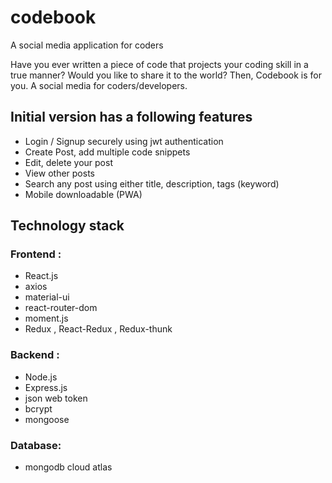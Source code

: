 # codebook
A social media application for coders

Have you ever written a piece of code that projects your coding skill in a true manner? Would you like to share it to the world?
Then, Codebook is for you. A social media for coders/developers.

## Initial version has a following features
- Login / Signup securely using jwt authentication
- Create Post, add multiple code snippets 
- Edit, delete your post 
- View other posts
- Search any post using either title, description, tags (keyword)
- Mobile downloadable (PWA)

## Technology stack
### Frontend :
 - React.js
 - axios
 - material-ui
 - react-router-dom
 - moment.js
 - Redux , React-Redux , Redux-thunk
 
 ### Backend :
 - Node.js
 - Express.js
 - json web token
 - bcrypt
 - mongoose
 
 ### Database:
 - mongodb cloud atlas

